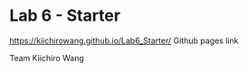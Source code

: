 # Lab 6 - Starter

https://kiichirowang.github.io/Lab6_Starter/
Github pages link

Team
Kiichiro Wang
